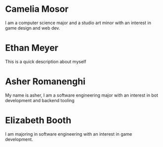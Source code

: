 # Camelia Mosor
I am a computer science major and a studio art minor with an interest in game design and web dev.
# Ethan Meyer
This is a quick description about myself
# Asher Romanenghi
My name is asher, I am a software engineering major with an interest in bot development and backend tooling
# Elizabeth Booth
I am majoring in software engineering with an interest in game development.
